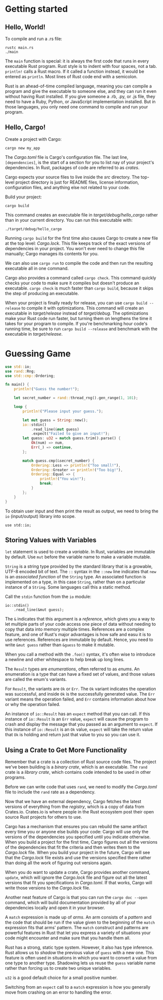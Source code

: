 # Getting started

## Hello, World!

To compile and run a .rs file:
```
rustc main.rs
./main
```
The `main` function is special: it is always the first code that runs in every executable Rust program.
Rust style is to indent with four spaces, not a tab.
`println!` calls a Rust macro. If it called a function instead, it would be entered as `println`.
Most lines of Rust code end with a semicolon.

Rust is an ahead-of-time compiled language, meaning you can compile a program and give the executable to someone else, 
and they can run it even without having Rust installed.
If you give someone a .rb, .py, or .js file, they need to have a Ruby, Python, or JavaScript implementation installed.
But in those languages, you only need one command to compile and run your program.

## Hello, Cargo!

Create a project with Cargo:
```
cargo new my_app
```

The *Cargo.toml* file is Cargo's configuration file.
The last line, `[dependencies]`, is the start of a section for you to list nay of your project's dependencies.
In Rust, packages of code are referred to as *crates*.

Cargo expects your source files to live inside the *src* directory.
The top-level project directory is just for README files, license information, configuration files, and anything else not related to your code.

Build your project:
```
cargo build
```
This command creates an executable file in *target/debug/hello_cargo* rather than in your current directory.
You can run this executable with:
```
./target/debug/hello_cargo
```

Running `cargo build` for the first time also causes Cargo to create a new file at the top level: *Cargo.lock*.
This file keeps track of the exact versions of dependencies in your project.
You won't ever need to change this file manually; Cargo manages its contents for you.

We can also use `cargo run` to compile the code and then run the resulting executable all in one command.

Cargo also provides a command called `cargo check`.
This command quickly checks your code to make sure it compiles but doesn't produce an executable.
`cargo check` is much faster than `cargo build`, because it skips the step of producing an executable.

When your project is finally ready for release, you can use `cargo build --release` to compile it with optimizations.
This command will create an executable in *target/release* instead of *target/debug*.
The optimizations make your Rust code run faster, but turning them on lengthens the time it takes for your program to compile.
If you're benchmarking hour code's running time, be sure to run `cargo build --release` and benchmark with the executable in *target/release*.

# Guessing Game

```rust
use std::io;
use rand::Rng;
use std::cmp::Ordering;

fn main() {
    println!("Guess the number!");

    let secret_number = rand::thread_rng().gen_range(1, 101);

    loop {
        println!("Please input your guess.");

        let mut guess = String::new();
        io::stdin()
            .read_line(&mut guess)
            .expect("Failed to give an input!");
        let guess: u32 = match guess.trim().parse() {
            Ok(num) => num,
            Err(_) => continue,
        };

        match guess.cmp(&secret_number) {
            Ordering::Less => println!("Too small!"),
            Ordering::Greater => println!("Too big!"),
            Ordering::Equal => {
                println!("You win!");
                break;
            }
        };
    }
}

```

To obtain user input and then print the result as output, we need to bring the `io` (input/output) library into scope.
```
use std::io;
```

## Storing Values with Variables

`let` statement is used to create a *variable*.
In Rust, variables are immutable by default.
Use `mut` before the variable name to make a variable mutable.

`String` is a string type provided by the standard library that is a growable, UTF-8 encoded bit of text.
The `::` syntax in the `::new` line indicates that `new` is an *associated function* of the `String` type.
An associated function is implemented on a type, in this case `String`, rather than on a particular instance of a `String`.
Some languages call this a static method.

Call the `stdin` function from the `io` module:
```
io::stdin()
    .read_line(&mut guess);
```
The `&` indicates that this argument is a *reference*, which gives you a way to let multiple parts of your code access one piece of data without needing to copy that data into memory multiple times.
References are a complex feature, and one of Rust's major advantages is how safe and easu it is to use references.
References are immutable by default. Hence, you need to write `&mut guess` rather than `&guess` to make it mutable.

When you call a method with the `.foo()` syntax, it's often wise to introduce a newline and other whitespace to help break up long lines.

The `Result` types are *enumerations*, often referred to as *enums*.
An enumeration is a type that can have a fixed set of values, and those values are called the enum's variants.

For `Result`, the variants are `Ok` or `Err`.
The `Ok` variant indicates the operation was successful, and inside `Ok` is the successfully generated value.
The `Err` variant means the operation failed, and `Err` contains information about how or why the operation failed.

An instance of `io::Result` has an `expect` method that you can call.
If this instance of `io::Result` is an `Err` value, `expect` will cause the program to crash and display the message that you passed as an argument to `expect`.
If this instance of `io::Result` is an `Ok` value, `expect` will take the return value that `Ok` is holding and return just that value to you so you can use it.

## Using a Crate to Get More Functionality

Remember that a crate is a collection of Rust source code files.
The project we've been building is a *binary crate*, which is an executable.
The `rand` crate is a *library crate*, which contains code intended to be used in other programs.

Before we can write code that uses `rand`, we need to modify the *Cargo.toml* file to include the `rand` rate as a dependency.

Now that we have an external dependency, Cargo fetches the latest versions of everything from the *registry*,
which is a copy of data from Crates.io. Crates.io is where people in the Rust ecosystem post their open source Rust projects for others to use.

Cargo has a mechanism that ensures you can rebuild the same artifact every time you or anyone else builds your code: 
Cargo will use only the versions of the dependencies you specified until you indicate otherwise.
When you build a project for the first time, Cargo figures out all the versions of the dependencies that fit the criteria 
and then writes them to the *Cargo.lock* file.
When you build your project in the future, Cargo will see that the *Cargo.lock* file exists and use the versions specified there rather than doing all the work of figuring out versions again.

When you do want to update a crate, Cargo provides another command, `update`, which will ignore the *Cargo.lock* file
and figure out all the latest versions that fit you specifications in *Cargo.toml*.
If that works, Cargo will write those versions to the *Cargo.lock* file.

Another neat feature of Cargo is that you can run the `cargo doc --open` command, 
which will build documentation provided by all of your dependencies locally and open it in your browser.

A `match` expression is made up of *arms*.
An arm consists of a *pattern* and the code that should be run if the value given to the beginning of the `match` expression fits that arms' pattern.
The `match` construct and patterns are powerful features in Rust that let you express a variety of situations your code might encounter and make sure that you handle them all.

Rust has a strong, static type system.
However, it also has type inference.
Rust allows us to *shadow* the previous value of `guess` with a new one.
This feature is often used in situations in which you want to convert a value from one type to another type.
Shadowing lets us reuse the `guess` variable name rather than forcing us to create two unique variables.

`u32` is a good default choice for a small positive number.

Switching from an `expect` call to a `match` expression is how you generally move from crashing on an error to handling the error.